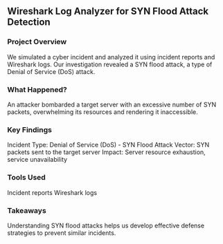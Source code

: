 ## Wireshark Log Analyzer for SYN Flood Attack Detection
### Project Overview
We simulated a cyber incident and analyzed it using incident reports and Wireshark logs. Our investigation revealed a SYN flood attack, a type of Denial of Service (DoS) attack.
### What Happened?
An attacker bombarded a target server with an excessive number of SYN packets, overwhelming its resources and rendering it inaccessible.
### Key Findings
Incident Type: Denial of Service (DoS) - SYN Flood
Attack Vector: SYN packets sent to the target server
Impact: Server resource exhaustion, service unavailability
### Tools Used
Incident reports
Wireshark logs
### Takeaways
Understanding SYN flood attacks helps us develop effective defense strategies to prevent similar incidents.
